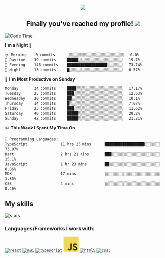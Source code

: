 <p align="center">
  <img src="https://user-images.githubusercontent.com/102032437/162972217-d9d013af-ed44-46cb-bd0c-aaf87b5200e7.gif">
</p>

<h2 align="center">
  Finally you've reached my profile!
  <img src="https://media.giphy.com/media/hvRJCLFzcasrR4ia7z/giphy.gif" width="28">
</h2>

<!--START_SECTION:waka-->
![Code Time](http://img.shields.io/badge/Code%20Time-82%20hrs%2011%20mins-blue)

**I'm a Night 🦉** 

```text
🌞 Morning    0 commits      ░░░░░░░░░░░░░░░░░░░░░░░░░   0.0% 
🌆 Daytime    39 commits     █████░░░░░░░░░░░░░░░░░░░░   19.7% 
🌃 Evening    146 commits    ██████████████████░░░░░░░   73.74% 
🌙 Night      13 commits     █░░░░░░░░░░░░░░░░░░░░░░░░   6.57%

```
📅 **I'm Most Productive on Sunday** 

```text
Monday       34 commits     ████░░░░░░░░░░░░░░░░░░░░░   17.17% 
Tuesday      25 commits     ███░░░░░░░░░░░░░░░░░░░░░░   12.63% 
Wednesday    20 commits     ██░░░░░░░░░░░░░░░░░░░░░░░   10.1% 
Thursday     14 commits     █░░░░░░░░░░░░░░░░░░░░░░░░   7.07% 
Friday       23 commits     ███░░░░░░░░░░░░░░░░░░░░░░   11.62% 
Saturday     40 commits     █████░░░░░░░░░░░░░░░░░░░░   20.2% 
Sunday       42 commits     █████░░░░░░░░░░░░░░░░░░░░   21.21%

```


📊 **This Week I Spent My Time On** 

```text
💬 Programming Languages: 
TypeScript               11 hrs 25 mins      ██████████████████░░░░░░░   73.07% 
Dart                     2 hrs 21 mins       ███░░░░░░░░░░░░░░░░░░░░░░   15.1% 
JavaScript               1 hr 23 mins        ██░░░░░░░░░░░░░░░░░░░░░░░   8.86% 
MDX                      17 mins             ░░░░░░░░░░░░░░░░░░░░░░░░░   1.85% 
CSS                      4 mins              ░░░░░░░░░░░░░░░░░░░░░░░░░   0.46%

```


<!--END_SECTION:waka-->

<h2>My skills</h2>

<img src="https://github-readme-stats.vercel.app/api?username=etczrn&count_private=true&show_icons=true&hide_border=true&bg_color=45deg,185a9d,43cea2&title_color=ffffff&text_color=ffffff&icon_color=ffffff" alt="stats">

### Languages/Frameworks I work with:

<code><a href="https://reactjs.org/"><img alt="react" title="react" src="https://cdn.jsdelivr.net/gh/devicons/devicon/icons/react/react-original.svg" height="48"></a></code>
<code><a href="https://mui.com/"><img alt="mui" title="mui" src="https://cdn.jsdelivr.net/gh/devicons/devicon/icons/materialui/materialui-original.svg" height="48"></a></code>
<code><a href="https://www.typescriptlang.org/"><img alt="typescript" title="typescript" src="https://cdn.jsdelivr.net/gh/devicons/devicon/icons/typescript/typescript-original.svg" height="48"></a></code>
<code><a href="https://developer.mozilla.org/en-US/docs/Web/JavaScript"><img alt="JavaScript" title="JavaScript" src="https://raw.githubusercontent.com/github/explore/80688e429a7d4ef2fca1e82350fe8e3517d3494d/topics/javascript/javascript.png" height="48"></a></code>
<code><a href="https://dev.w3.org/html5/html-author/"><img alt="html5" title="html5" src="https://cdn.jsdelivr.net/gh/devicons/devicon/icons/html5/html5-original.svg" height="48"></a></code>
<code><a href="https://www.w3.org/TR/css/"><img alt="css3" title="css3" src="https://cdn.jsdelivr.net/gh/devicons/devicon/icons/css3/css3-original.svg" height="48"></a></code>
